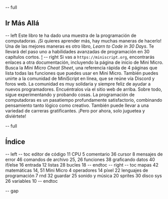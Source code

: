 -- full
## Ir Más Allá
-- left
Este libro te ha dado una muestra de la programación de computadoras. ¡Si quieres aprender más, hay muchas maneras de hacerlo!
Una de las mejores maneras es otro libro, _Learn to Code in 30 Days_. Te llevará del paso uno a habilidades avanzadas de programación en 30 capítulos cortos.
[!](p54-learnToCode.png)
-- right
Si vas a `https://miniscript.org`, encontrarás enlaces a otra documentación, incluyendo la página de inicio de Mini Micro. Busca la _Mini Micro Cheat Sheet_, una referencia rápida de 4 páginas que lista todas las funciones que puedes usar en Mini Micro.
También puedes unirte a la comunidad de MiniScript en línea, que se reúne vía Discord y foros web. La comunidad es muy solidaria y siempre feliz de ayudar a nuevos programadores. Encuéntralos vía el sitio web de arriba.
Sobre todo, sigue experimentando y probando cosas. La programación de computadoras es un pasatiempo profundamente satisfactorio, combinando pensamiento tanto lógico como creativo. También puede llevar a una variedad de carreras gratificantes. ¡Pero por ahora, solo juguetea y diviértete!

-- full
## Índice
-- left
-- toc
editor de código	11
CPU	5
comentario	36
cursor	8
mensajes de error	46
comandos de archivo	25, 26
funciones	38
graficando datos	40
if/else	16
entrada	12
listas	28
bucles	18
-- endtoc
-- right
-- toc
mapas	42
matemáticas	14, 51
Mini Micro	4
operadores	14
píxel	22
lenguajes de programación	7
rnd	32
guardar	25
sonido y música	20
sprites	30
disco sys	26
variables	10
-- endtoc

-- gap